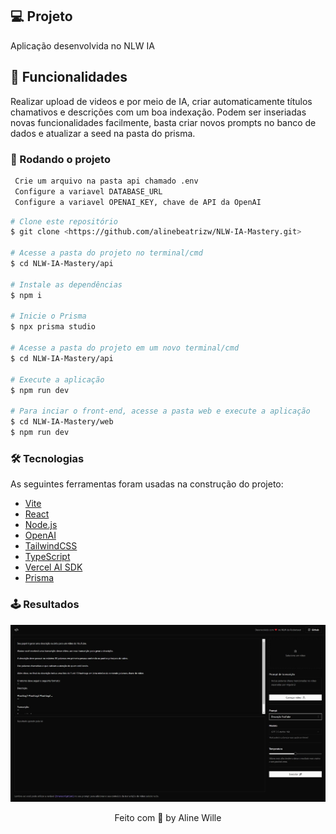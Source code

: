 ## 💻 Projeto

Aplicação desenvolvida no NLW IA

## 🌟 Funcionalidades

Realizar upload de videos e por meio de IA, criar automaticamente títulos chamativos e descrições com um boa indexação.
Podem ser inseriadas novas funcionalidades facilmente, basta criar novos prompts no banco de dados e atualizar a seed na pasta do prisma.

### 🎲 Rodando o projeto

```bash
 Crie um arquivo na pasta api chamado .env
 Configure a variavel DATABASE_URL
 Configure a variavel OPENAI_KEY, chave de API da OpenAI
```

```bash
# Clone este repositório
$ git clone <https://github.com/alinebeatrizw/NLW-IA-Mastery.git>

# Acesse a pasta do projeto no terminal/cmd
$ cd NLW-IA-Mastery/api

# Instale as dependências
$ npm i

# Inicie o Prisma
$ npx prisma studio

# Acesse a pasta do projeto em um novo terminal/cmd 
$ cd NLW-IA-Mastery/api

# Execute a aplicação
$ npm run dev

# Para inciar o front-end, acesse a pasta web e execute a aplicação
$ cd NLW-IA-Mastery/web
$ npm run dev
```


### 🛠 Tecnologias

As seguintes ferramentas foram usadas na construção do projeto:

- [Vite](https://vitejs.dev/)
- [React](https://react.dev/)
- [Node.js](https://nodejs.org/en/)
- [OpenAI](https://openai.com/)
- [TailwindCSS](https://tailwindcss.com/)
- [TypeScript](https://www.typescriptlang.org/)
- [Vercel AI SDK](https://vercel.com/blog/introducing-the-vercel-ai-sdk)
- [Prisma](https://www.prisma.io/)


### 🕹️ Resultados

  <img src="https://github.com/alinebeatrizw/NLW-IA-Mastery/blob/main/1694828406528.jpg" width="800px" alt="Imagem do sistema" title="Layout inicial">


<p align="center">
  Feito com 💜 by Aline Wille
</p>



<!--END_SECTION:footer-->
